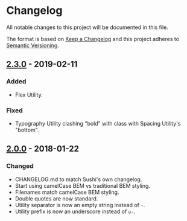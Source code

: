 # Changelog
All notable changes to this project will be documented in this file.

The format is based on [Keep a Changelog](http://keepachangelog.com/en/1.0.0/)
and this project adheres to [Semantic Versioning](http://semver.org/spec/v2.0.0.html).

## [2.3.0] - 2019-02-11
### Added
- Flex Utility.

### Fixed
- Typography Utility clashing "bold" with class with Spacing Utility's "bottom".

## [2.0.0] - 2018-01-22
### Changed
- CHANGELOG.md to match Sushi's own changelog.
- Start using camelCase BEM vs traditional BEM styling.
- Filenames match camelCase BEM styling.
- Double quotes are now standard.
- Utility separator is now an empty string instead of `-`.
- Utility prefix is now an underscore instead of `u-`.

[2.3.0]: https://github.com/dogandpony/sushi-base/compare/v2.2.0...v2.3.0
[2.0.0]: https://github.com/dogandpony/sushi-base/compare/v1.7.1...v2.0.0
